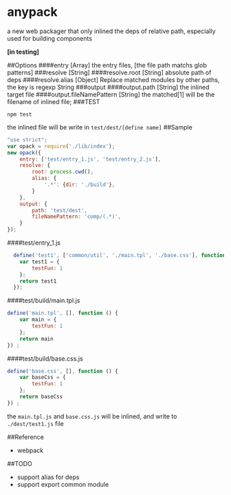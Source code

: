 # anypack
a new web packager that only inlined the deps of relative path, especially used for building components


**[in testing]**

##Options
####entry [Array]
the entry files, [the file path matchs glob patterns]
###resolve [String]
####resolve.root [String]
absolute path of deps
####resolve.alias [Object]
Replace matched modules by other paths, the key is regexp String
###output
####output.path [String]
the inlined target file
####output.fileNamePattern [String]
the matched[1] will be the filename of inlined file;
###TEST
```shell
npm test
```
the inlined file will be write in `test/dest/[define name]`
##Sample
```js
"use strict";
var opack = require('./lib/index');
new opack({
    entry: ['test/entry_1.js', 'test/entry_2.js'],
    resolve: {
        root: process.cwd(),
        alias: {
            '.*': {dir: './build'},
        }
    },
    output: {
        path: 'test/dest',
        fileNamePattern: 'comp/(.*)',
    }
});
```
####test/entry_1.js
```js
  define('test1', ['common/util', './main.tpl', './base.css'], function () {
    var test1 = {
        testFun: 1
    };
    return test1
  });
```
####test/build/main.tpl.js
```js
define('main.tpl', [], function () {
    var main = {
        testFun: 1
    };
    return main
}) ;
```
####test/build/base.css.js
```js
define('base.css', [], function () {
    var baseCss = {
        testFun: 1
    };
    return baseCss
}) ;
```
the `main.tpl.js` and `base.css.js` will be inlined, and write to `./dest/test1.js` file

##Reference
- webpack

##TODO
- support alias for deps
- support export common module
